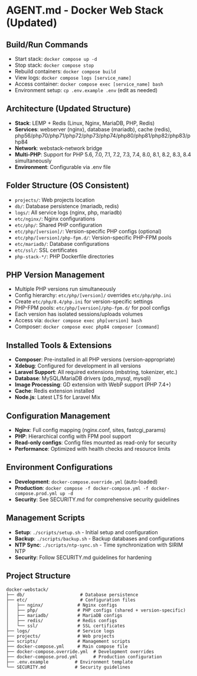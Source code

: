 # AGENT.md - Docker Web Stack (Updated)

## Build/Run Commands
- Start stack: `docker compose up -d`
- Stop stack: `docker compose stop`
- Rebuild containers: `docker compose build`
- View logs: `docker compose logs [service_name]`
- Access container: `docker compose exec [service_name] bash`
- Environment setup: `cp .env.example .env` (edit as needed)

## Architecture (Updated Structure)
- **Stack**: LEMP + Redis (Linux, Nginx, MariaDB, PHP, Redis)
- **Services**: webserver (nginx), database (mariadb), cache (redis), php56/php70/php71/php72/php73/php74/php80/php81/php82/php83/php84
- **Network**: webstack-network bridge
- **Multi-PHP**: Support for PHP 5.6, 7.0, 7.1, 7.2, 7.3, 7.4, 8.0, 8.1, 8.2, 8.3, 8.4 simultaneously
- **Environment**: Configurable via .env file

## Folder Structure (OS Consistent)
- `projects/`: Web projects location
- `db/`: Database persistence (mariadb, redis)
- `logs/`: All service logs (nginx, php, mariadb)
- `etc/nginx/`: Nginx configurations
- `etc/php/`: Shared PHP configuration
- `etc/php/[version]/`: Version-specific PHP configs (optional)
- `etc/php/[version]/php-fpm.d/`: Version-specific PHP-FPM pools
- `etc/mariadb/`: Database configurations
- `etc/ssl/`: SSL certificates
- `php-stack-*/`: PHP Dockerfile directories

## PHP Version Management
- Multiple PHP versions run simultaneously
- Config hierarchy: `etc/php/[version]/` overrides `etc/php/php.ini`
- Create `etc/php/8.4/php.ini` for version-specific settings
- PHP-FPM pools: `etc/php/[version]/php-fpm.d/` for pool configs
- Each version has isolated sessions/uploads volumes
- Access via: `docker compose exec php[version] bash`
- Composer: `docker compose exec php84 composer [command]`

## Installed Tools & Extensions
- **Composer**: Pre-installed in all PHP versions (version-appropriate)
- **Xdebug**: Configured for development in all versions
- **Laravel Support**: All required extensions (mbstring, tokenizer, etc.)
- **Database**: MySQL/MariaDB drivers (pdo_mysql, mysqli)
- **Image Processing**: GD extension with WebP support (PHP 7.4+)
- **Cache**: Redis extension installed
- **Node.js**: Latest LTS for Laravel Mix

## Configuration Management
- **Nginx**: Full config mapping (nginx.conf, sites, fastcgi_params)
- **PHP**: Hierarchical config with FPM pool support
- **Read-only configs**: Config files mounted as read-only for security
- **Performance**: Optimized with health checks and resource limits

## Environment Configurations
- **Development**: `docker-compose.override.yml` (auto-loaded)
- **Production**: `docker compose -f docker-compose.yml -f docker-compose.prod.yml up -d`
- **Security**: See SECURITY.md for comprehensive security guidelines

## Management Scripts
- **Setup**: `./scripts/setup.sh` - Initial setup and configuration
- **Backup**: `./scripts/backup.sh` - Backup databases and configurations
- **NTP Sync**: `./scripts/ntp-sync.sh` - Time synchronization with SIRIM NTP
- **Security**: Follow SECURITY.md guidelines for hardening

## Project Structure
```
docker-webstack/
├── db/                     # Database persistence
├── etc/                    # Configuration files
│   ├── nginx/             # Nginx configs
│   ├── php/               # PHP configs (shared + version-specific)
│   ├── mariadb/           # MariaDB configs
│   ├── redis/             # Redis configs
│   └── ssl/               # SSL certificates
├── logs/                  # Service logs
├── projects/              # Web projects
├── scripts/               # Management scripts
├── docker-compose.yml     # Main compose file
├── docker-compose.override.yml  # Development overrides
├── docker-compose.prod.yml      # Production configuration
├── .env.example          # Environment template
└── SECURITY.md           # Security guidelines
```
